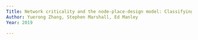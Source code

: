 ```yaml
---
Title: Network criticality and the node-place-design model: Classifying metro station areas in Greater London
Author: Yuerong Zhang, Stephen Marshall, Ed Manley
Year: 2019

---
```



